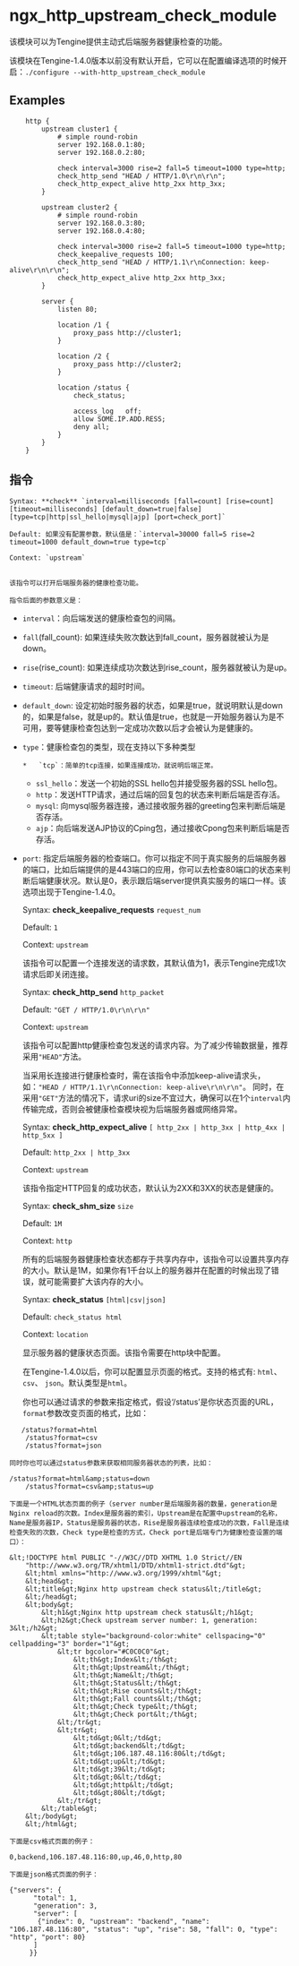 # ngx_http_upstream_check_module

该模块可以为Tengine提供主动式后端服务器健康检查的功能。

该模块在Tengine-1.4.0版本以前没有默认开启，它可以在配置编译选项的时候开启：`./configure --with-http_upstream_check_module`

## Examples

```
    http {
        upstream cluster1 {
            # simple round-robin
            server 192.168.0.1:80;
            server 192.168.0.2:80;

            check interval=3000 rise=2 fall=5 timeout=1000 type=http;
            check_http_send "HEAD / HTTP/1.0\r\n\r\n";
            check_http_expect_alive http_2xx http_3xx;
        }

        upstream cluster2 {
            # simple round-robin
            server 192.168.0.3:80;
            server 192.168.0.4:80;

            check interval=3000 rise=2 fall=5 timeout=1000 type=http;
            check_keepalive_requests 100;
            check_http_send "HEAD / HTTP/1.1\r\nConnection: keep-alive\r\n\r\n";
            check_http_expect_alive http_2xx http_3xx;
        }

        server {
            listen 80;

            location /1 {
                proxy_pass http://cluster1;
            }

            location /2 {
                proxy_pass http://cluster2;
            }

            location /status {
                check_status;

                access_log   off;
                allow SOME.IP.ADD.RESS;
                deny all;
            }
        }
    }
```

## 指令


    Syntax: **check** `interval=milliseconds [fall=count] [rise=count] [timeout=milliseconds] [default_down=true|false] [type=tcp|http|ssl_hello|mysql|ajp] [port=check_port]`

    Default: 如果没有配置参数，默认值是：`interval=30000 fall=5 rise=2 timeout=1000 default_down=true type=tcp`

    Context: `upstream`


    该指令可以打开后端服务器的健康检查功能。

    指令后面的参数意义是：

*   `interval`：向后端发送的健康检查包的间隔。
*   `fall`(fall_count): 如果连续失败次数达到fall_count，服务器就被认为是down。
*   `rise`(rise_count): 如果连续成功次数达到rise_count，服务器就被认为是up。
*   `timeout`: 后端健康请求的超时时间。
*   `default_down`: 设定初始时服务器的状态，如果是true，就说明默认是down的，如果是false，就是up的。默认值是true，也就是一开始服务器认为是不可用，要等健康检查包达到一定成功次数以后才会被认为是健康的。
*   `type`：健康检查包的类型，现在支持以下多种类型

        *   `tcp`：简单的tcp连接，如果连接成功，就说明后端正常。
    *   `ssl_hello`：发送一个初始的SSL hello包并接受服务器的SSL hello包。
    *   `http`：发送HTTP请求，通过后端的回复包的状态来判断后端是否存活。
    *   `mysql`: 向mysql服务器连接，通过接收服务器的greeting包来判断后端是否存活。
    *   `ajp`：向后端发送AJP协议的Cping包，通过接收Cpong包来判断后端是否存活。
*   `port`: 指定后端服务器的检查端口。你可以指定不同于真实服务的后端服务器的端口，比如后端提供的是443端口的应用，你可以去检查80端口的状态来判断后端健康状况。默认是0，表示跟后端server提供真实服务的端口一样。该选项出现于Tengine-1.4.0。


    Syntax: **check_keepalive_requests** `request_num`

    Default: `1`

    Context: `upstream`

    该指令可以配置一个连接发送的请求数，其默认值为1，表示Tengine完成1次请求后即关闭连接。


    Syntax: **check_http_send** `http_packet`

    Default: `"GET / HTTP/1.0\r\n\r\n"`

    Context: `upstream`

    该指令可以配置http健康检查包发送的请求内容。为了减少传输数据量，推荐采用`"HEAD"`方法。

    当采用长连接进行健康检查时，需在该指令中添加keep-alive请求头，如：`"HEAD / HTTP/1.1\r\nConnection: keep-alive\r\n\r\n"`。
    同时，在采用`"GET"`方法的情况下，请求uri的size不宜过大，确保可以在1个`interval`内传输完成，否则会被健康检查模块视为后端服务器或网络异常。


    Syntax: **check_http_expect_alive** `[ http_2xx | http_3xx | http_4xx | http_5xx ]`

    Default: `http_2xx | http_3xx`

    Context: `upstream`

    该指令指定HTTP回复的成功状态，默认认为2XX和3XX的状态是健康的。


    Syntax: **check_shm_size** `size`

    Default: `1M`

    Context: `http`

    所有的后端服务器健康检查状态都存于共享内存中，该指令可以设置共享内存的大小。默认是1M，如果你有1千台以上的服务器并在配置的时候出现了错误，就可能需要扩大该内存的大小。


    Syntax: **check_status** `[html|csv|json]`

    Default: `check_status html`

    Context: `location`

    显示服务器的健康状态页面。该指令需要在http块中配置。

    在Tengine-1.4.0以后，你可以配置显示页面的格式。支持的格式有: `html`、`csv`、 `json`。默认类型是`html`。

    你也可以通过请求的参数来指定格式，假设‘/status’是你状态页面的URL， `format`参数改变页面的格式，比如：

```
   /status?format=html
    /status?format=csv
    /status?format=json
```

    同时你也可以通过status参数来获取相同服务器状态的列表，比如：

```
/status?format=html&amp;status=down
    /status?format=csv&amp;status=up
```

    下面是一个HTML状态页面的例子（server number是后端服务器的数量，generation是Nginx reload的次数。Index是服务器的索引，Upstream是在配置中upstream的名称，Name是服务器IP，Status是服务器的状态，Rise是服务器连续检查成功的次数，Fall是连续检查失败的次数，Check type是检查的方式，Check port是后端专门为健康检查设置的端口）：

```
&lt;!DOCTYPE html PUBLIC "-//W3C//DTD XHTML 1.0 Strict//EN
    "http://www.w3.org/TR/xhtml1/DTD/xhtml1-strict.dtd"&gt;
    &lt;html xmlns="http://www.w3.org/1999/xhtml"&gt;
    &lt;head&gt;
    &lt;title&gt;Nginx http upstream check status&lt;/title&gt;
    &lt;/head&gt;
    &lt;body&gt;
        &lt;h1&gt;Nginx http upstream check status&lt;/h1&gt;
        &lt;h2&gt;Check upstream server number: 1, generation: 3&lt;/h2&gt;
        &lt;table style="background-color:white" cellspacing="0"        cellpadding="3" border="1"&gt;
            &lt;tr bgcolor="#C0C0C0"&gt;
                &lt;th&gt;Index&lt;/th&gt;
                &lt;th&gt;Upstream&lt;/th&gt;
                &lt;th&gt;Name&lt;/th&gt;
                &lt;th&gt;Status&lt;/th&gt;
                &lt;th&gt;Rise counts&lt;/th&gt;
                &lt;th&gt;Fall counts&lt;/th&gt;
                &lt;th&gt;Check type&lt;/th&gt;
                &lt;th&gt;Check port&lt;/th&gt;
            &lt;/tr&gt;
            &lt;tr&gt;
                &lt;td&gt;0&lt;/td&gt;
                &lt;td&gt;backend&lt;/td&gt;
                &lt;td&gt;106.187.48.116:80&lt;/td&gt;
                &lt;td&gt;up&lt;/td&gt;
                &lt;td&gt;39&lt;/td&gt;
                &lt;td&gt;0&lt;/td&gt;
                &lt;td&gt;http&lt;/td&gt;
                &lt;td&gt;80&lt;/td&gt;
            &lt;/tr&gt;
        &lt;/table&gt;
    &lt;/body&gt;
    &lt;/html&gt;
```

    下面是csv格式页面的例子：

```
0,backend,106.187.48.116:80,up,46,0,http,80
```

    下面是json格式页面的例子：

```
{"servers": {
      "total": 1,
      "generation": 3,
      "server": [
       {"index": 0, "upstream": "backend", "name": "106.187.48.116:80", "status": "up", "rise": 58, "fall": 0, "type": "http", "port": 80}
      ]
     }}
```

